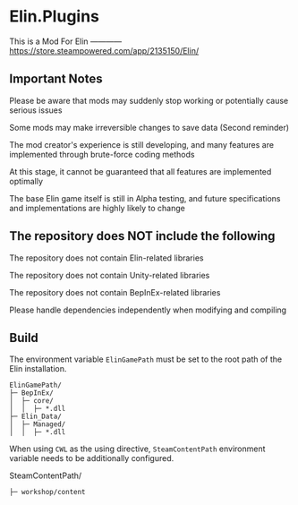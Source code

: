# Elin.Plugins
This is a Mod For Elin ———— https://store.steampowered.com/app/2135150/Elin/

## Important Notes

Please be aware that mods may suddenly stop working or potentially cause serious issues

Some mods may make irreversible changes to save data (Second reminder)

The mod creator's experience is still developing, and many features are implemented through brute-force coding methods

At this stage, it cannot be guaranteed that all features are implemented optimally

The base Elin game itself is still in Alpha testing, and future specifications and implementations are highly likely to change

## The repository does NOT include the following

The repository does not contain Elin-related libraries

The repository does not contain Unity-related libraries

The repository does not contain BepInEx-related libraries

Please handle dependencies independently when modifying and compiling

## Build
The environment variable `ElinGamePath` must be set to the root path of the Elin installation.
```
ElinGamePath/
├─ BepInEx/
│  ├─ core/
│  │  ├─ *.dll
├─ Elin_Data/
│  ├─ Managed/
│  │  ├─ *.dll
```
When using `CWL` as the using directive, `SteamContentPath` environment variable needs to be additionally configured.

SteamContentPath/
```
├─ workshop/content
```
